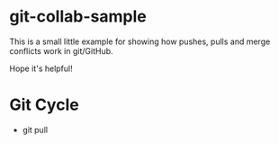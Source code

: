 # git-collab-sample

This is a small little example for showing how pushes, pulls and merge conflicts work in git/GitHub.

Hope it's helpful!

# Git Cycle
- git pull